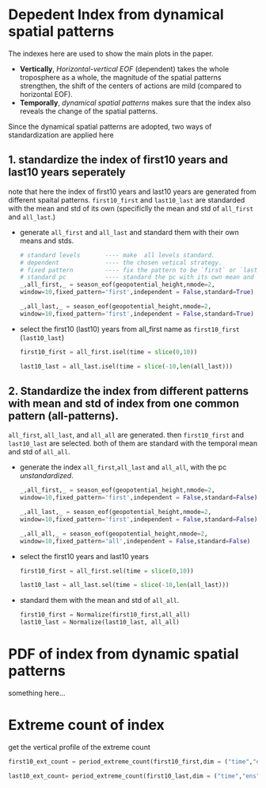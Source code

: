 # Depedent Index from dynamical spatial patterns
The indexes here are used to show the main plots in the paper.
- **Vertically**, *Horizontal-vertical EOF* (dependent) takes the whole troposphere as a whole, the magnitude of the spatial patterns strengthen, the shift of the centers of actions are mild (compared to horizontal EOF).
- **Temporally**, *dynamical spatial patterns* makes sure that the index also reveals the change of the spatial patterns. 

Since the dynamical spatial patterns are adopted, two ways of standardization are applied here 
## 1. standardize the index of first10 years and last10 years seperately
note that here the index of first10 years and last10 years are generated from different spaital patterns. `first10_first` and `last10_last` are standarded with the mean and std of its own (specificlly the mean and std of `all_first` and `all_last`.)

- generate `all_first` and `all_last` and standard them with their own means and stds. 
    
    ```python
    # standard levels       ---- make  all levels standard.
    # dependent             ---- the chosen vetical strategy.
    # fixed pattern         ---- fix the pattern to be `first` or `last`.
    # standard pc           ---- standard the pc with its own mean and std
    _,all_first,_ = season_eof(geopotential_height,nmode=2,
    window=10,fixed_pattern='first',independent = False,standard=True)

    _,all_last,_ = season_eof(geopotential_height,nmode=2,
    window=10,fixed_pattern='first',independent = False,standard=True)
    ```

- select the first10 (last10) years from all_first name as `first10_first ` (`last10_last`)

    ```python
    first10_first = all_first.isel(time = slice(0,10))

    last10_last = all_last.isel(time = slice(-10,len(all_last)))
    ```


## 2. Standardize the index from different patterns with mean and std of index from one common pattern (all-patterns).
 `all_first`, `all_last`, and `all_all` are generated. then `first10_first` and `last10_last` are selected. both of them are standard with the temporal mean and std of `all_all`.

- generate the index `all_first`,`all_last` and `all_all`, with the pc *unstandardized*.
    ```python
    _,all_first,_ = season_eof(geopotential_height,nmode=2,
    window=10,fixed_pattern='first',independent = False,standard=False)

    _,all_last,_ = season_eof(geopotential_height,nmode=2,
    window=10,fixed_pattern='first',independent = False,standard=False)

    _,all_all,_ = season_eof(geopotential_height,nmode=2,
    window=10,fixed_pattern='all',independent = False,standard=False)    
    ```

- select the first10 years and last10 years
    ```python
    first10_first = all_first.sel(time = slice(0,10))

    last10_last = all_last.sel(time = slice(-10,len(all_last)))
    ```

- standard them with the mean and std of `all_all`.
    ```python
    first10_first = Normalize(first10_first,all_all)
    last10_last = Normalize(last10_last, all_all)
    ```


# PDF of index from dynamic spatial patterns
something here...

# Extreme count of index
get the vertical profile of the extreme count
```python
first10_ext_count = period_extreme_count(first10_first,dim = ("time","ens"),threshold = 2, standard = False)

last10_ext_count= period_extreme_count(first10_last,dim = ("time","ens"),threshold = 2, standard = False)
```
